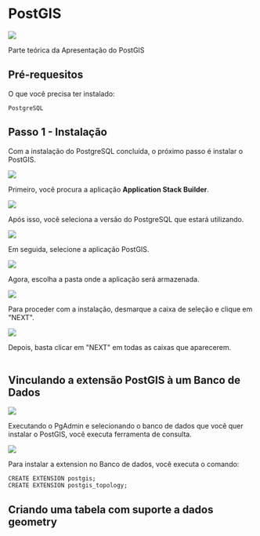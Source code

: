 # PostGIS

![](Imagem/Imagem1.png)

Parte teórica da Apresentação do PostGIS

## Pré-requesitos

O que você precisa ter instalado:

```
PostgreSQL
```

## Passo 1 - Instalação

Com a instalação do PostgreSQL concluída, o próximo passo é instalar o PostGIS.

![](Imagem/stack%20builder.png)

Primeiro, você procura a aplicação **Application Stack Builder**.  

![](Imagem/stack%20builder%202.png)

Após isso, você seleciona a versão do PostgreSQL que estará utilizando.

![](Imagem/stack%20builder%203.png)

Em seguida, selecione a aplicação PostGIS.

![](Imagem/stack%20builder%204.png)

Agora, escolha a pasta onde a aplicação será armazenada.

![](Imagem/stack%20builder%205.png)

Para proceder com a instalação, desmarque a caixa de seleção e clique em "NEXT".

![](Imagem/stack%20builder%208.png)

Depois, basta clicar em "NEXT" em todas as caixas que aparecerem.<br><br>

## Vinculando a extensão PostGIS à um Banco de Dados

![](Imagem/PgAdmin.png)

Executando o PgAdmin e selecionando o banco de dados que você quer instalar o PostGIS, você executa ferramenta de consulta.

![](Imagem/Create%20Extension.png)

Para instalar a extension no Banco de dados, você executa o comando:

```
CREATE EXTENSION postgis;
CREATE EXTENSION postgis_topology;
```
## Criando uma tabela com suporte a dados geometry